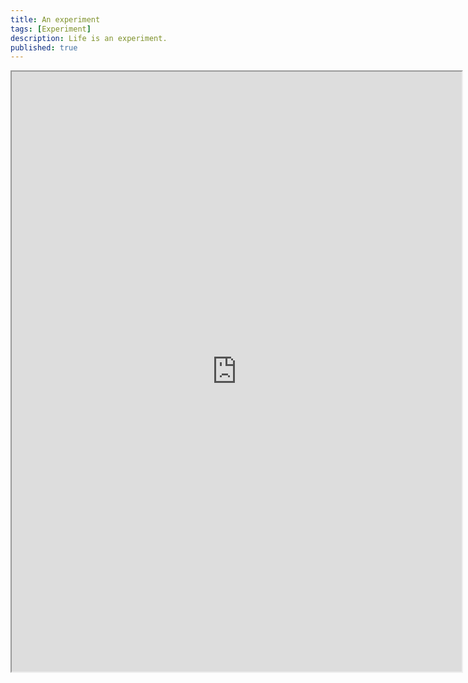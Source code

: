 ```yaml
---
title: An experiment
tags: [Experiment]
description: Life is an experiment.
published: true
---
```


<iframe src="https://docs.google.com/document/d/e/2PACX-1vTsTSbICtQ-COgnIWryUeOCtCGlQyg8LtJZ61DqPH6VENwR5Ycwbh4irMI0MnDSLia0lgDDuI3uNG7f/pub?embedded=true" width="720" height="960"></iframe>
